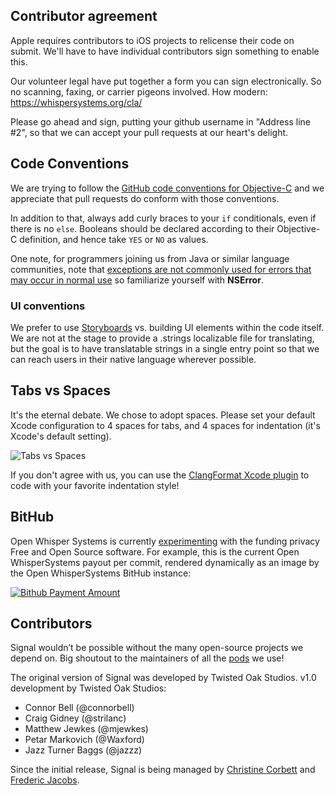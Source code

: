 ## Contributor agreement

Apple requires contributors to iOS projects to relicense their code on submit. We'll have to have individual contributors sign something to enable this.

Our volunteer legal have put together a form you can sign electronically. So no scanning, faxing, or carrier pigeons involved. How modern:
https://whispersystems.org/cla/

Please go ahead and sign, putting your github username in "Address line #2", so that we can accept your pull requests at our heart's delight.

## Code Conventions

We are trying to follow the [GitHub code conventions for Objective-C](https://github.com/github/objective-c-conventions) and we appreciate that pull requests do conform with those conventions. 

In addition to that, always add curly braces to your `if` conditionals, even if there is no `else`. Booleans should be declared according to their Objective-C definition, and hence take `YES` or `NO` as values.

One note, for programmers joining us from Java or similar language communities, note that [exceptions are not commonly used for errors that may occur in normal use](http://stackoverflow.com/questions/324284/throwing-an-exception-in-objective-c-cocoa/324805#324805) so familiarize yourself with **NSError**.

### UI conventions
We prefer to use [Storyboards](https://developer.apple.com/library/ios/documentation/general/conceptual/Devpedia-CocoaApp/Storyboard.html) vs. building UI elements within the code itself. We are not at the stage to provide a .strings localizable file for translating, but the goal is to have translatable strings in a single entry point so that we can reach users in their native language wherever possible. 

## Tabs vs Spaces

It's the eternal debate. We chose to adopt spaces. Please set your default Xcode configuration to 4 spaces for tabs, and 4 spaces for indentation (it's Xcode's default setting).

![Tabs vs Spaces](http://cl.ly/TYPZ/Screen%20Shot%202014-01-26%20at%2019.02.28.png)

If you don't agree with us, you can use the [ClangFormat Xcode plugin](https://github.com/travisjeffery/ClangFormat-Xcode) to code with your favorite indentation style!

## BitHub

Open Whisper Systems is currently [experimenting](https://whispersystems.org/blog/bithub/) with the funding privacy Free and Open Source software. For example, this is the current Open WhisperSystems payout per commit, rendered dynamically as an image by the Open WhisperSystems BitHub instance:

[![Bithub Payment Amount](https://bithub.herokuapp.com/v1/status/payment/commit)](https://whispersystems.org/blog/bithub/)

## Contributors

Signal wouldn’t be possible without the many open-source projects we depend on. Big shoutout to the maintainers of all the [pods](https://github.com/WhisperSystems/Signal-iOS/blob/master/Podfile) we use!

The original version of Signal was developed by Twisted Oak Studios.
v1.0 development by Twisted Oak Studios: 

- Connor Bell (@connorbell)
- Craig Gidney (@strilanc)
- Matthew Jewkes (@mjewkes) 
- Petar Markovich (@Waxford)
- Jazz Turner Baggs (@jazzz)

Since the initial release, Signal is being managed by [Christine Corbett](https://twitter.com/corbett) and [Frederic Jacobs](https://twitter.com/FredericJacobs). 
